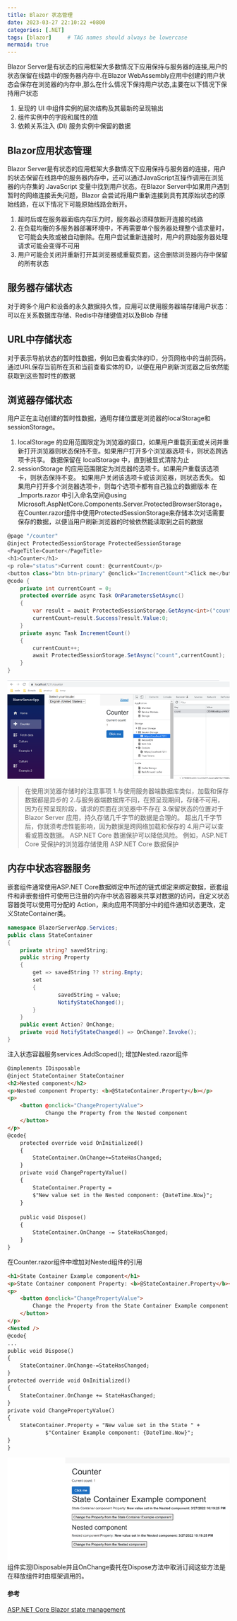 ```yaml
---
title: Blazor 状态管理
date: 2023-03-27 22:10:22 +0800
categories: [.NET]
tags: [blazor]     # TAG names should always be lowercase
mermaid: true
---
```

Blazor Server是有状态的应用框架大多数情况下应用保持与服务器的连接,用户的状态保留在线路中的服务器内存中.在Blazor WebAssembly应用中创建的用户状态会保存在浏览器的内存中,那么在什么情况下保持用户状态,主要在以下情况下保持用户状态
1. 呈现的 UI 中组件实例的层次结构及其最新的呈现输出
2. 组件实例中的字段和属性的值
3. 依赖关系注入 (DI) 服务实例中保留的数据

## Blazor应用状态管理
Blazor Server是有状态的应用框架大多数情况下应用保持与服务器的连接，用户的状态保留在线路中的服务器内存中，还可以通过JavaScript互操作调用在浏览器的内存集的 JavaScript 变量中找到用户状态。在Blazor Server中如果用户遇到暂时的网络连接丢失问题，Blazor 会尝试将用户重新连接到具有其原始状态的原始线路，在以下情况下可能原始线路会断开。
1. 超时后或在服务器面临内存压力时，服务器必须释放断开连接的线路
2. 在负载均衡的多服务器部署环境中，不再需要单个服务器处理整个请求量时，它可能会失败或被自动删除。在用户尝试重新连接时，用户的原始服务器处理请求可能会变得不可用
3. 用户可能会关闭并重新打开其浏览器或重载页面，这会删除浏览器内存中保留的所有状态

## 服务器存储状态
对于跨多个用户和设备的永久数据持久性，应用可以使用服务器端存储用户状态：可以在关系数据库存储、Redis中存储键值对以及Blob 存储

## URL中存储状态
对于表示导航状态的暂时性数据，例如已查看实体的ID，分页网格中的当前页码，通过URL保存当前所在页和当前查看实体的ID，以便在用户刷新浏览器之后依然能获取到这些暂时性的数据
## 浏览器存储状态
用户正在主动创建的暂时性数据，通用存储位置是浏览器的localStorage和sessionStorage。
1. localStorage 的应用范围限定为浏览器的窗口，如果用户重载页面或关闭并重新打开浏览器则状态保持不变。如果用户打开多个浏览器选项卡，则状态跨选项卡共享。 数据保留在 localStorage 中，直到被显式清除为止
2. sessionStorage 的应用范围限定为浏览器的选项卡。如果用户重载该选项卡，则状态保持不变。 如果用户关闭该选项卡或该浏览器，则状态丢失。 如果用户打开多个浏览器选项卡，则每个选项卡都有自己独立的数据版本 在_Imports.razor 中引入命名空间@using Microsoft.AspNetCore.Components.Server.ProtectedBrowserStorage，在Counter.razor组件中使用ProtectedSessionStorage来存储本次对话需要保存的数据，以便当用户刷新浏览器的时候依然能读取到之前的数据
```C#
@page "/counter"
@inject ProtectedSessionStorage ProtectedSessionStorage
<PageTitle>Counter</PageTitle>
<h1>Counter</h1>
<p role="status">Current count: @currentCount</p>
<button class="btn btn-primary" @onclick="IncrementCount">Click me</button>
@code {
	private int currentCount = 0;
	protected override async Task OnParametersSetAsync()
	{
		var result = await ProtectedSessionStorage.GetAsync<int>("count");
		currentCount=result.Success?result.Value:0;
	}
	private async Task IncrementCount()
	{
		currentCount++;
		await ProtectedSessionStorage.SetAsync("count",currentCount);
	}
}
```
![session-storage](/assets/img/blazor-session-storage.png)
>在使用浏览器存储时的注意事项
1.与使用服务器端数据库类似，加载和保存数据都是异步的
2.与服务器端数据库不同，在预呈现期间，存储不可用，因为在预呈现阶段，请求的页面在浏览器中不存在
3.保留状态的位置对于 Blazor Server 应用，持久存储几千字节的数据是合理的。 超出几千字节后，你就须考虑性能影响，因为数据是跨网络加载和保存的
4.用户可以查看或篡改数据。 ASP.NET Core 数据保护可以降低风险。 例如，ASP.NET Core 受保护的浏览器存储使用 ASP.NET Core 数据保护

## 内存中状态容器服务
嵌套组件通常使用ASP.NET Core数据绑定中所述的链式绑定来绑定数据，嵌套组件和非嵌套组件可使用已注册的内存中状态容器来共享对数据的访问，自定义状态容器类可以使用可分配的 Action，来向应用不同部分中的组件通知状态更改，定义StateContainer类。
```C#
namespace BlazorServerApp.Services;
public class StateContainer
{
	private string? savedString;
	public string Property
	{
		get => savedString ?? string.Empty;
		set
		{
				savedString = value;
				NotifyStateChanged();
		}
	}
	public event Action? OnChange;
	private void NotifyStateChanged() => OnChange?.Invoke();
}
```
注入状态容器服务services.AddScoped<StateContainer>(); 增加Nested.razor组件
```html
@implements IDisposable
@inject StateContainer StateContainer
<h2>Nested component</h2>
<p>Nested component Property: <b>@StateContainer.Property</b></p>
<p>
	<button @onclick="ChangePropertyValue">
			Change the Property from the Nested component
	</button>
</p>
@code{
	protected override void OnInitialized()
	{
		StateContainer.OnChange+=StateHasChanged;
	}
	private void ChangePropertyValue()
	{
		StateContainer.Property =
		$"New value set in the Nested component: {DateTime.Now}";
	}

	public void Dispose()
	{
		StateContainer.OnChange -= StateHasChanged;
	}
}
```
在Counter.razor组件中增加对Nested组件的引用
```html
<h1>State Container Example component</h1>
<p>State Container component Property: <b>@StateContainer.Property</b></p>
<p>
    <button @onclick="ChangePropertyValue">
        Change the Property from the State Container Example component
    </button>
</p>
<Nested />
@code{
...
public void Dispose()
{
	StateContainer.OnChange-=StateHasChanged;
}
protected override void OnInitialized()
{
	StateContainer.OnChange += StateHasChanged;
}
private void ChangePropertyValue()
{
	StateContainer.Property = "New value set in the State " +
			$"Container Example component: {DateTime.Now}";
}
}
```
![](/assets/img/blazor-state-container.png)
组件实现IDisposable并且OnChange委托在Dispose方法中取消订阅这些方法是在释放组件时由框架调用的。
#### 参考
[ASP.NET Core Blazor state management](https://docs.microsoft.com/en-us/aspnet/core/blazor/state-management)
